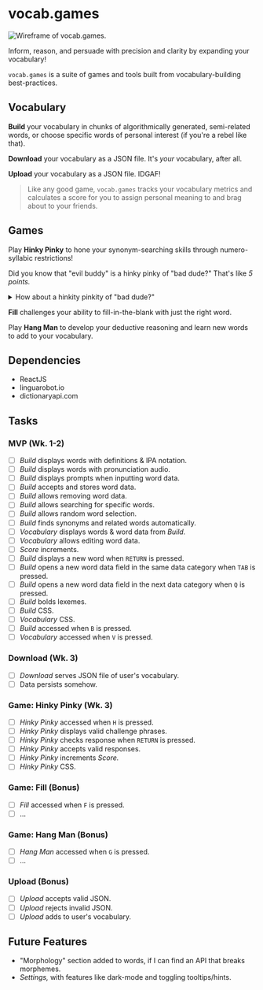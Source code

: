 # vocab.games

![Wireframe of vocab.games.](https://i.imgur.com/nwFkyXf.png)

Inform, reason, and persuade with precision and clarity by expanding your vocabulary! 

`vocab.games` is a suite of games and tools built from vocabulary-building best-practices.

## Vocabulary

**Build** your vocabulary in chunks of algorithmically generated, semi-related words, or choose specific words of personal interest (if you're a rebel like that).

**Download** your vocabulary as a JSON file. It's *your* vocabulary, after all.

**Upload** your vocabulary as a JSON file. IDGAF!

> Like any good game, `vocab.games` tracks your vocabulary metrics and calculates a score for you to assign personal meaning to and brag about to your friends.

## Games

Play **Hinky Pinky** to hone your synonym-searching skills through numero-syllabic restrictions!

Did you know that "evil buddy" is a hinky pinky of "bad dude?" That's like *5 points.*

<details>
  <summary>How about a hinkity pinkity of "bad dude?"</summary>
  *Sinister gentleman* or *villainous grandfather* both work. Each word should be 3 syllables and synonymous with "bad" or "dude."
</details>

**Fill** challenges your ability to fill-in-the-blank with just the right word.

Play **Hang Man** to develop your deductive reasoning and learn new words to add to your vocabulary.

## Dependencies

* ReactJS
* linguarobot.io
* dictionaryapi.com

## Tasks

### MVP (Wk. 1-2)

- [ ] *Build* displays words with definitions & IPA notation.
- [ ] *Build* displays words with pronunciation audio.
- [ ] *Build* displays prompts when inputting word data.
- [ ] *Build* accepts and stores word data.
- [ ] *Build* allows removing word data.
- [ ] *Build* allows searching for specific words.
- [ ] *Build* allows random word selection.
- [ ] *Build* finds synonyms and related words automatically. 
- [ ] *Vocabulary* displays words & word data from *Build.*
- [ ] *Vocabulary* allows editing word data.
- [ ] *Score* increments.
- [ ] *Build* displays a new word when `RETURN` is pressed.
- [ ] *Build* opens a new word data field in the same data category when `TAB` is pressed.
- [ ] *Build* opens a new word data field in the next data category when `Q` is pressed.
- [ ] *Build* bolds lexemes.
- [ ] *Build* CSS.
- [ ] *Vocabulary* CSS.
- [ ] *Build* accessed when `B` is pressed.
- [ ] *Vocabulary* accessed when `V` is pressed.

### Download (Wk. 3)

- [ ] *Download* serves JSON file of user's vocabulary.
- [ ] Data persists somehow.

### Game: Hinky Pinky (Wk. 3)

- [ ] *Hinky Pinky* accessed when `H` is pressed.
- [ ] *Hinky Pinky* displays valid challenge phrases.
- [ ] *Hinky Pinky* checks response when `RETURN` is pressed.
- [ ] *Hinky Pinky* accepts valid responses.
- [ ] *Hinky Pinky* increments *Score.*
- [ ] *Hinky Pinky* CSS.

### Game: Fill (Bonus)

- [ ] *Fill* accessed when `F` is pressed.
- [ ] ...

### Game: Hang Man (Bonus)

- [ ] *Hang Man* accessed when `G` is pressed.
- [ ] ...

### Upload (Bonus)

- [ ] *Upload* accepts valid JSON.
- [ ] *Upload* rejects invalid JSON.
- [ ] *Upload* adds to user's vocabulary.

## Future Features

* "Morphology" section added to words, if I can find an API that breaks morphemes.
* *Settings,* with features like dark-mode and toggling tooltips/hints.